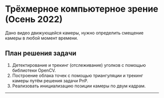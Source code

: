 # Трёхмерное компьютерное зрение (Осень 2022) 
Дано видео движующейся камеры, нужно определить смещение камеры в любой момент времени. 
## План решения задачи
1. Детектирование и трекинг (отслеживание) уголков с помощью библиотеки OpenCV.
2. Построение облака точек с помощью триангуляции и трекинг камеры путём решения задачи PnP.
3. Реализовать инициализацию позиции камеры по двум кадрам.
_______________________________

